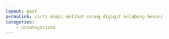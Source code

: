 ```yaml
---
layout: post
permalink: /arti-mimpi-melihat-orang-digigit-kelabang-besar/
categories:
    - Uncategorized
---
```


